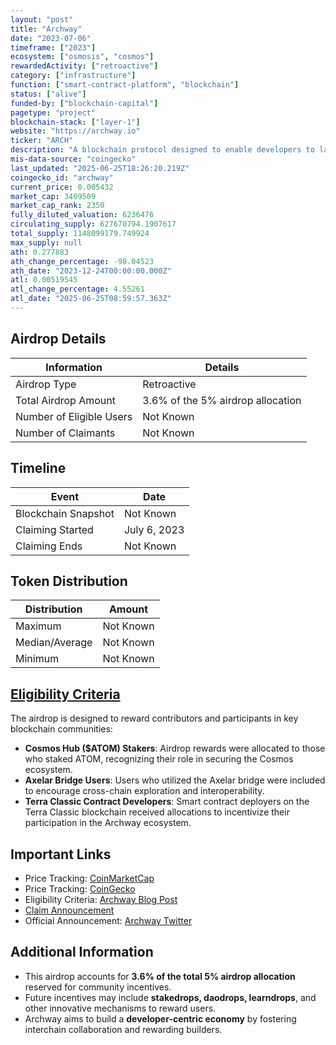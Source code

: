 ```yaml
---
layout: "post"
title: "Archway"
date: "2023-07-06"
timeframe: ["2023"]
ecosystem: ["osmosis", "cosmos"]
rewardedActivity: ["retroactive"]
category: ["infrastructure"]
function: ["smart-contract-platform", "blockchain"]
status: ["alive"]
funded-by: ["blockchain-capital"]
pagetype: "project"
blockchain-stack: ["layer-1"]
website: "https://archway.io"
ticker: "ARCH"
description: "A blockchain protocol designed to enable developers to launch decentralized applications (dApps) and capture value from their contributions to the network."
mis-data-source: "coingecko"
last_updated: "2025-06-25T18:26:20.219Z"
coingecko_id: "archway"
current_price: 0.005432
market_cap: 3409509
market_cap_rank: 2350
fully_diluted_valuation: 6236476
circulating_supply: 627670794.1907617
total_supply: 1148099179.749924
max_supply: null
ath: 0.277883
ath_change_percentage: -98.04523
ath_date: "2023-12-24T00:00:00.000Z"
atl: 0.00519545
atl_change_percentage: 4.55261
atl_date: "2025-06-25T08:59:57.363Z"
---
```


## Airdrop Details

| Information              | Details                           |
| ------------------------ | --------------------------------- |
| Airdrop Type             | Retroactive                       |
| Total Airdrop Amount     | 3.6% of the 5% airdrop allocation |
| Number of Eligible Users | Not Known                         |
| Number of Claimants      | Not Known                         |

## Timeline

| Event               | Date         |
| ------------------- | ------------ |
| Blockchain Snapshot | Not Known    |
| Claiming Started    | July 6, 2023 |
| Claiming Ends       | Not Known    |

## Token Distribution

| Distribution   | Amount    |
| -------------- | --------- |
| Maximum        | Not Known |
| Median/Average | Not Known |
| Minimum        | Not Known |

## [Eligibility Criteria](https://blog.archway.io/the-archway-genesis-airdrop-7cec4a7b2806)

The airdrop is designed to reward contributors and participants in key blockchain communities:

- **Cosmos Hub ($ATOM) Stakers**: Airdrop rewards were allocated to those who staked ATOM, recognizing their role in securing the Cosmos ecosystem.
- **Axelar Bridge Users**: Users who utilized the Axelar bridge were included to encourage cross-chain exploration and interoperability.
- **Terra Classic Contract Developers**: Smart contract deployers on the Terra Classic blockchain received allocations to incentivize their participation in the Archway ecosystem.

## Important Links

- Price Tracking: [CoinMarketCap](https://coinmarketcap.com/currencies/archway)
- Price Tracking: [CoinGecko](https://www.coingecko.com/en/coins/archway)
- Eligibility Criteria: [Archway Blog Post](https://blog.archway.io/the-archway-genesis-airdrop-7cec4a7b2806)
- [Claim Announcement](https://blog.archway.io/claim-your-archway-airdrop-cc11cc78e45f)
- Official Announcement: [Archway Twitter](https://twitter.com/archwayHQ)

## Additional Information

- This airdrop accounts for **3.6% of the total 5% airdrop allocation** reserved for community incentives.
- Future incentives may include **stakedrops, daodrops, learndrops**, and other innovative mechanisms to reward users.
- Archway aims to build a **developer-centric economy** by fostering interchain collaboration and rewarding builders.